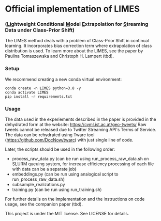 # Official implementation of LIMES 
### (<ins>Li</ins>ghtweight Conditional <ins>M</ins>odel <ins>E</ins>xtrapolation for <ins>S</ins>treaming Data under Class-Prior Shift)

The LIMES method deals with a problem of Class-Prior Shift in continual learning. 
It incorporates bias correction term where extrapolation of class distribution is used. 
To learn more about the LIMES, see the paper by Paulina Tomaszewska and Christoph H. Lampert (tbd).

### Setup
We recommend creating a new conda virtual environment:
```
conda create -n LIMES python=3.8 -y
conda activate LIMES
pip install -r requirements.txt
```

### Usage
The data used in the experiements described in the paper is provided in the dehydrated form at the website: https://cvml.ist.ac.at/geo-tweets/
Raw tweets cannot be released due to Twitter Streaming API's Terms of Service. 
The data can be rehydrated using Twarc tool (https://github.com/DocNow/twarc) with just single line of code.

Later, the scripts should be used in the following order:
- process_raw_data.py (can be run using run_process_raw_data.sh on SLURM queuing system, for increase efficiency processing of each file with data can be a separate job)
- embeddings.py (can be run using analogical script to run_process_raw_data.sh)
- subsample_realizations.py
- training.py (can be run using run_training.sh)
 
For further details on the implementation and the instructions on code usage, see the companion paper (tbd).


This project is under the MIT license. See LICENSE for details.


